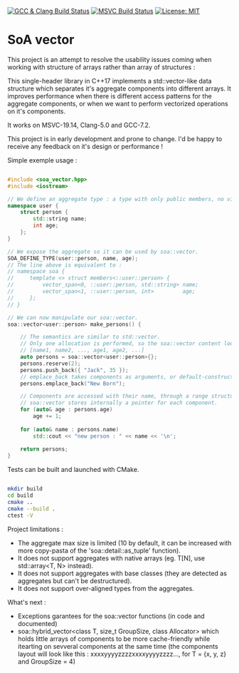 
[![GCC & Clang Build Status](https://travis-ci.org/Dwarfobserver/soa_vector.svg?branch=master)](https://travis-ci.org/Dwarfobserver/soa_vector) [![MSVC Build Status](https://ci.appveyor.com/api/projects/status/4p7srw0qe4bmshe8/branch/master?svg=true)](https://ci.appveyor.com/project/Dwarfobserver/soa-vector) [![License: MIT](https://img.shields.io/badge/License-MIT-yellow.svg)](https://opensource.org/licenses/MIT)

# SoA vector

This project is an attempt to resolve the usability issues coming when working with structure of arrays rather than array of structures :

This single-header library in C++17 implements a std::vector-like data structure which separates it's aggregate components into different arrays. It improves performance when there is different access patterns for the aggregate components, or when we want to perform vectorized operations on it's components.

It works on MSVC-19.14, Clang-5.0 and GCC-7.2.

This project is in early development and prone to change. I'd be happy to receive any feedback on it's design or performance !

Simple exemple usage :

```cpp

#include <soa_vector.hpp>
#include <iostream>

// We define an aggregate type : a type with only public members, no virtual functions and no constructor.
namespace user {
    struct person {
        std::string name;
        int age;
    };
}

// We expose the aggregate so it can be used by soa::vector.
SOA_DEFINE_TYPE(user::person, name, age);
// The line above is equivalent to :
// namespace soa {
//     template <> struct members<::user::person> {
//         vector_span<0, ::user::person, std::string> name;
//         vector_span<1, ::user::person, int>         age;
//     };
// }

// We can now manipulate our soa::vector.
soa::vector<user::person> make_persons() {

    // The semantics are similar to std::vector.
    // Only one allocation is performed, so the soa::vector content looks like this in memory :
    // [name1, name2, ..., age1, age2, ...]
    auto persons = soa::vector<user::person>{};
    persons.reserve(2);
    persons.push_back({ "Jack", 35 });
    // emplace_back takes components as arguments, or default-construct them.
    persons.emplace_back("New Born");

    // Components are accessed with their name, through a range structure :
    // soa::vector stores internally a pointer for each component.
    for (auto& age : persons.age)
        age += 1;
    
    for (auto& name : persons.name)
        std::cout << "new person : " << name << '\n';
    
    return persons;
}

```

Tests can be built and launched with CMake.

```bash

mkdir build
cd build
cmake ..
cmake --build .
ctest -V

```

Project limitations :

 - The aggregate max size is limited (10 by default, it can be increased with more copy-pasta of the 'soa::detail::as_tuple' function).
 - It does not support aggregates with native arrays (eg. T[N], use std::array<T, N> instead).
 - It does not support aggregates with base classes (they are detected as aggregates but can't be destructured).
 - It does not support over-aligned types from the aggregates.

What's next :

 - Exceptions garantees for the soa::vector functions (in code and documented)
 - soa::hybrid_vector<class T, size_t GroupSize, class Allocator> which holds little arrays of components to be more cache-friendly while itearting on sevveral components at the same time (the components layout will look like this :  xxxxyyyyzzzzxxxxyyyyzzzz..., for T = {x, y, z} and GroupSize = 4)

